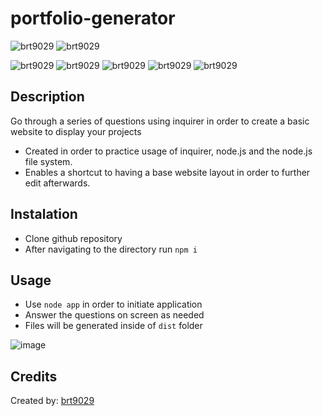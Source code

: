 # portfolio-generator
![brt9029](https://img.shields.io/github/license/brt9029/portfolio-generator)
![brt9029](https://img.shields.io/github/last-commit/brt9029/portfolio-generator)  

![brt9029](https://img.shields.io/badge/-javascript-yellow)
![brt9029](https://img.shields.io/badge/-css-blue)
![brt9029](https://img.shields.io/badge/-node-brightgreen)
![brt9029](https://img.shields.io/badge/-html-blueviolet)
![brt9029](https://img.shields.io/badge/-bootstrap-orange)

## Description

Go through a series of questions using inquirer in order to create a basic website to display your projects

- Created in order to practice usage of inquirer, node.js and the node.js file system.
- Enables a shortcut to having a base website layout in order to further edit afterwards.

## Instalation

- Clone github repository
- After navigating to the directory run ```npm i```

## Usage

- Use ```node app``` in order to initiate application
- Answer the questions on screen as needed
- Files will be generated inside of ```dist``` folder

![image](https://user-images.githubusercontent.com/26530136/182009976-3e9a3c9e-48c8-45d0-9c8b-08d75d05a9cb.png)

## Credits

Created by: [brt9029](www.github.com/brt9029 "GitHub Profile Link")
